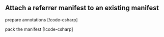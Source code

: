 
## Attach a referrer manifest to an existing manifest

prepare annotations
[!code-csharp[](../../tests/OrasProject.Oras.Tests/documentations/AttachReferrer.cs#L40-L45)]

pack the manifest
[!code-csharp[](../../tests/OrasProject.Oras.Tests/documentations/AttachReferrer.cs#L91-L106)]

